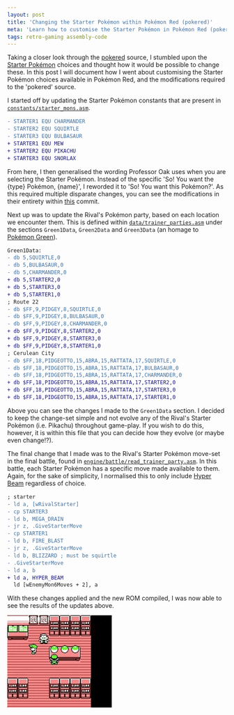 ```yaml
---
layout: post
title: 'Changing the Starter Pokémon within Pokémon Red (pokered)'
meta: 'Learn how to customise the Starter Pokémon in Pokémon Red (pokered) by modifying the pokered source code for an enhanced gaming experience.'
tags: retro-gaming assembly-code
---
```


Taking a closer look through the [pokered](https://github.com/pret/pokered) source, I stumbled upon the [Starter Pokémon](https://bulbapedia.bulbagarden.net/wiki/Starter_Pok%C3%A9mon) choices and thought how it would be possible to change these.
In this post I will document how I went about customising the Starter Pokémon choices available in Pokémon Red, and the modifications required to the 'pokered' source.

<!--more-->

I started off by updating the Starter Pokémon constants that are present in [`constants/starter_mons.asm`](https://github.com/eddmann/pokered/blob/change-starter-pokemon/constants/starter_mons.asm).

```diff
- STARTER1 EQU CHARMANDER
- STARTER2 EQU SQUIRTLE
- STARTER3 EQU BULBASAUR
+ STARTER1 EQU MEW
+ STARTER2 EQU PIKACHU
+ STARTER3 EQU SNORLAX
```

From here, I then generalised the wording Professor Oak uses when you are selecting the Starter Pokémon.
Instead of the specific 'So! You want the {type} Pokémon, {name}', I reworded it to 'So! You want this Pokémon?'.
As this required multiple disparate changes, you can see the modifications in their entirety within [this](https://github.com/eddmann/pokered/commit/5d86068da8ef0a8967caa7c2fd654b54518e7f31) commit.

Next up was to update the Rival's Pokémon party, based on each location we encounter them.
This is defined within [`data/trainer_parties.asm`](https://github.com/eddmann/pokered/blob/change-starter-pokemon/data/trainer_parties.asm#L461) under the sections `Green1Data`, `Green2Data` and `Green3Data` (an homage to [Pokémon Green](https://bulbapedia.bulbagarden.net/wiki/Pok%C3%A9mon_Red_and_Green_Versions)).

```diff
Green1Data:
- db 5,SQUIRTLE,0
- db 5,BULBASAUR,0
- db 5,CHARMANDER,0
+ db 5,STARTER2,0
+ db 5,STARTER3,0
+ db 5,STARTER1,0
; Route 22
- db $FF,9,PIDGEY,8,SQUIRTLE,0
- db $FF,9,PIDGEY,8,BULBASAUR,0
- db $FF,9,PIDGEY,8,CHARMANDER,0
+ db $FF,9,PIDGEY,8,STARTER2,0
+ db $FF,9,PIDGEY,8,STARTER3,0
+ db $FF,9,PIDGEY,8,STARTER1,0
; Cerulean City
- db $FF,18,PIDGEOTTO,15,ABRA,15,RATTATA,17,SQUIRTLE,0
- db $FF,18,PIDGEOTTO,15,ABRA,15,RATTATA,17,BULBASAUR,0
- db $FF,18,PIDGEOTTO,15,ABRA,15,RATTATA,17,CHARMANDER,0
+ db $FF,18,PIDGEOTTO,15,ABRA,15,RATTATA,17,STARTER2,0
+ db $FF,18,PIDGEOTTO,15,ABRA,15,RATTATA,17,STARTER3,0
+ db $FF,18,PIDGEOTTO,15,ABRA,15,RATTATA,17,STARTER1,0
```

Above you can see the changes I made to the `Green1Data` section.
I decided to keep the change-set simple and not evolve any of the Rival's Starter Pokémon (i.e. Pikachu) throughout game-play.
If you wish to do this, however, it is within this file that you can decide how they evolve (or maybe even change!?).

The final change that I made was to the Rival's Starter Pokémon move-set in the final battle, found in [`engine/battle/read_trainer_party.asm`](https://github.com/eddmann/pokered/blob/change-starter-pokemon/engine/battle/read_trainer_party.asm#L132).
In this battle, each Starter Pokémon has a specific move made available to them.
Again, for the sake of simplicity, I normalised this to only include [Hyper Beam](<https://bulbapedia.bulbagarden.net/wiki/Hyper_Beam_(move)>) regardless of choice.

```diff
; starter
- ld a, [wRivalStarter]
- cp STARTER3
- ld b, MEGA_DRAIN
- jr z, .GiveStarterMove
- cp STARTER1
- ld b, FIRE_BLAST
- jr z, .GiveStarterMove
- ld b, BLIZZARD ; must be squirtle
- .GiveStarterMove
- ld a, b
+ ld a, HYPER_BEAM
  ld [wEnemyMon6Moves + 2], a
```

With these changes applied and the new ROM compiled, I was now able to see the results of the updates above.

![Custom Starter Pokémon](/uploads/changing-the-starter-pokemon-within-pokered/starters.gif)
